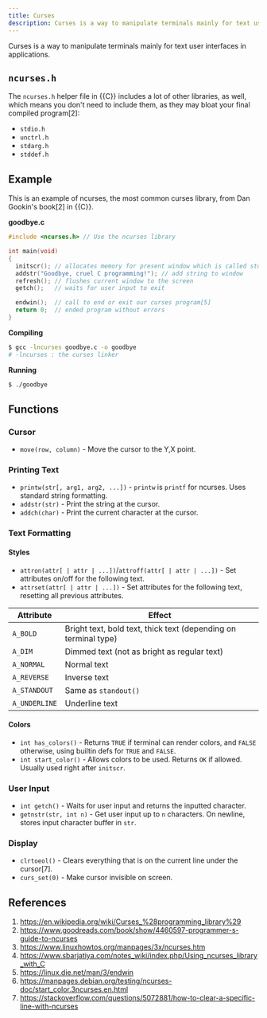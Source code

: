 ```yaml
---
title: Curses
description: Curses is a way to manipulate terminals mainly for text user interfaces in applications.
---
```


Curses is a way to manipulate terminals mainly for text user interfaces in applications.

## `ncurses.h`

The `ncurses.h` helper file in {{C}} includes a lot of other libraries, as well, which means you don't need to include them, as they may bloat your final compiled program[2]:

- `stdio.h`
- `unctrl.h`
- `stdarg.h`
- `stddef.h`

## Example

This is an example of ncurses, the most common curses library, from Dan Gookin's book[2] in {{C}}.

**goodbye.c**

```c
#include <ncurses.h> // Use the ncurses library

int main(void)
{
  initscr(); // allocates memory for present window which is called stdscr[4]
  addstr("Goodbye, cruel C programming!"); // add string to window
  refresh(); // flushes current window to the screen
  getch();   // waits for user input to exit

  endwin();  // call to end or exit our curses program[5]
  return 0;  // ended program without errors
}

```

**Compiling**

```bash
$ gcc -lncurses goodbye.c -o goodbye
# -lncurses : the curses linker
```

**Running**

```bash
$ ./goodbye
```

## Functions

### Cursor

- `move(row, column)` - Move the cursor to the Y,X point.

### Printing Text

- `printw(str[, arg1, arg2, ...])` - `printw` is `printf` for ncurses. Uses standard string formatting.
- `addstr(str)` - Print the string at the cursor.
- `addch(char)` - Print the current character at the cursor.

### Text Formatting

#### Styles

- `attron(attr[ | attr | ...])`/`attroff(attr[ | attr | ...])` - Set attributes on/off for the following text.
- `attrset(attr[ | attr | ...])` - Set attributes for the following text, resetting all previous attributes.

Attribute | Effect
--- | ---
`A_BOLD` | Bright text, bold text, thick text (depending on terminal type)
`A_DIM` | Dimmed text (not as bright as regular text)
`A_NORMAL` | Normal text
`A_REVERSE` | Inverse text
`A_STANDOUT` | Same as `standout()`
`A_UNDERLINE` | Underline text

#### Colors

- `int has_colors()` - Returns `TRUE` if terminal can render colors, and `FALSE` otherwise, using builtin defs for `TRUE` and `FALSE`.
- `int start_color()` - Allows colors to be used. Returns `OK` if allowed. Usually used right after `initscr`.

### User Input

- `int getch()` - Waits for user input and returns the inputted character.
- `getnstr(str, int n)` - Get user input up to `n` characters. On newline, stores input character buffer in `str`.

### Display

- `clrtoeol()` - Clears everything that is on the current line under the cursor[7].
- `curs_set(0)` - Make cursor invisible on screen.

## References

1. https://en.wikipedia.org/wiki/Curses_%28programming_library%29
1. https://www.goodreads.com/book/show/4460597-programmer-s-guide-to-ncurses
1. https://www.linuxhowtos.org/manpages/3x/ncurses.htm
1. https://www.sbarjatiya.com/notes_wiki/index.php/Using_ncurses_library_with_C
1. https://linux.die.net/man/3/endwin
1. https://manpages.debian.org/testing/ncurses-doc/start_color.3ncurses.en.html
1. https://stackoverflow.com/questions/5072881/how-to-clear-a-specific-line-with-ncurses
